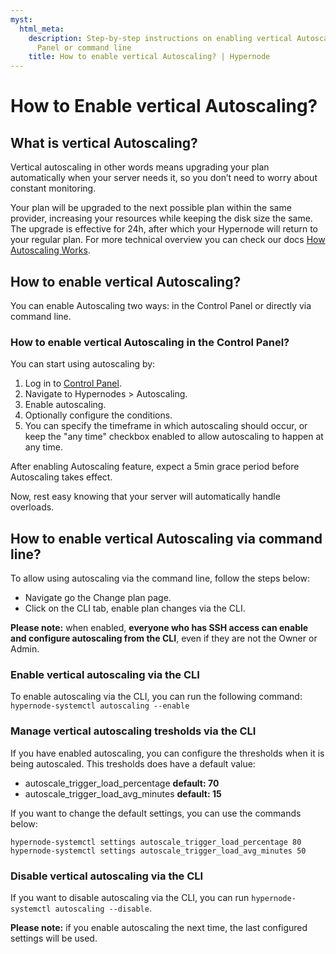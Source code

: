 ```yaml
---
myst:
  html_meta:
    description: Step-by-step instructions on enabling vertical Autoscaling through the Control
      Panel or command line
    title: How to enable vertical Autoscaling? | Hypernode
---
```


# How to Enable vertical Autoscaling?

## What is vertical Autoscaling?

Vertical autoscaling in other words means upgrading your plan automatically when your server needs it, so you don’t need to worry about constant monitoring.

Your plan will be upgraded to the next possible plan within the same provider, increasing your resources while keeping the disk size the same. The upgrade is effective for 24h, after which your Hypernode will return to your regular plan. For more technical overview you can check our docs [How Autoscaling Works](how-does-autoscaling-work.md).

## How to enable vertical Autoscaling?

You can enable Autoscaling two ways: in the Control Panel or directly via command line.

### How to enable vertical Autoscaling in the Control Panel?

You can start using autoscaling by:

1. Log in to [Control Panel](https://my.hypernode.com).
1. Navigate to Hypernodes > Autoscaling.
1. Enable autoscaling.
1. Optionally configure the conditions.
1. You can specify the timeframe in which autoscaling should occur, or keep the "any time" checkbox enabled to allow autoscaling to happen at any time.

After enabling Autoscaling feature, expect a 5min grace period before Autoscaling takes effect.

Now, rest easy knowing that your server will automatically handle overloads.

## How to enable vertical Autoscaling via command line?

To allow using autoscaling via the command line, follow the steps below:

- Navigate go the Change plan page.
- Click on the CLI tab, enable plan changes via the CLI.

**Please note:** when enabled, **everyone who has SSH access can enable and configure autoscaling from the CLI**, even if they are not the Owner or Admin.

### Enable vertical autoscaling via the CLI

To enable autoscaling via the CLI, you can run the following command:
`hypernode-systemctl autoscaling --enable`

### Manage vertical autoscaling tresholds via the CLI

If you have enabled autoscaling, you can configure the thresholds when it is being autoscaled.
This tresholds does have a default value:

- autoscale_trigger_load_percentage **default: 70**
- autoscale_trigger_load_avg_minutes **default: 15**

If you want to change the default settings, you can use the commands below:

```
hypernode-systemctl settings autoscale_trigger_load_percentage 80
hypernode-systemctl settings autoscale_trigger_load_avg_minutes 50
```

### Disable vertical autoscaling via the CLI

If you want to disable autoscaling via the CLI, you can run `hypernode-systemctl autoscaling --disable`.

**Please note:** if you enable autoscaling the next time, the last configured settings will be used.
